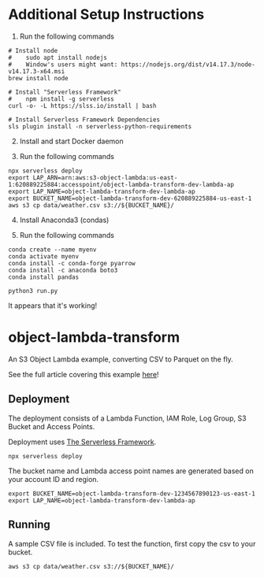 # Additional Setup Instructions

1. Run the following commands
```
# Install node
#    sudo apt install nodejs
#    Window's users might want: https://nodejs.org/dist/v14.17.3/node-v14.17.3-x64.msi
brew install node 

# Install "Serverless Framework"
#    npm install -g serverless
curl -o- -L https://slss.io/install | bash

# Install Serverless Framework Dependencies
sls plugin install -n serverless-python-requirements
```

2. Install and start Docker daemon

3. Run the following commands
```
npx serverless deploy
export LAP_ARN=arn:aws:s3-object-lambda:us-east-1:620889225884:accesspoint/object-lambda-transform-dev-lambda-ap
export LAP_NAME=object-lambda-transform-dev-lambda-ap
export BUCKET_NAME=object-lambda-transform-dev-620889225884-us-east-1
aws s3 cp data/weather.csv s3://${BUCKET_NAME}/
```

4. Install Anaconda3 (condas)

5. Run the following commands

```
conda create --name myenv
conda activate myenv
conda install -c conda-forge pyarrow
conda install -c anaconda boto3
conda install pandas

python3 run.py
```

It appears that it's working!


# object-lambda-transform

An S3 Object Lambda example, converting CSV to Parquet on the fly.

See the full article covering this example [here](https://eoins.medium.com/using-s3-object-lambdas-to-generate-and-transform-on-the-fly-874b0f27fb84)!

## Deployment

The deployment consists of a Lambda Function, IAM Role, Log Group, S3 Bucket and Access Points.

Deployment uses [The Serverless Framework](https://serverless.com).

```
npx serverless deploy
```

The bucket name and Lambda access point names are generated based on your account ID and region.

```
export BUCKET_NAME=object-lambda-transform-dev-1234567890123-us-east-1
export LAP_NAME=object-lambda-transform-dev-lambda-ap
```

## Running

A sample CSV file is included. To test the function, first copy the csv to your bucket.

```
aws s3 cp data/weather.csv s3://${BUCKET_NAME}/
```


